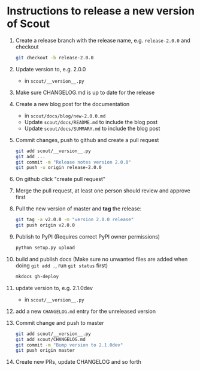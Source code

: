 # Instructions to release a new version of Scout

1. Create a release branch with the release name, e.g. `release-2.0.0` and checkout

    ```bash
    git checkout -b release-2.0.0
    ```
    
1. Update version to, e.g. 2.0.0

   - in `scout/__version__.py`

1. Make sure CHANGELOG.md is up to date for the release

1. Create a new blog post for the documentation
    
    - in `scout/docs/blog/new-2.0.0.md`
    - Update `scout/docs/README.md` to include the blog post
    - Update `scout/docs/SUMMARY.md` to include the blog post

1. Commit changes, push to github and create a pull request

    ```bash
    git add scout/__version__.py
    git add ...
    git commit -m "Release notes version 2.0.0"
    git push -u origin release-2.0.0
    ```
    
1. On github click "create pull request"

1. Merge the pull request, at least one person should review and approve first

1. Pull the new version of master and **tag** the release:

    ```bash
    git tag -a v2.0.0 -m "version 2.0.0 release"
    git push origin v2.0.0
    ```
    
1. Publish to PyPI (Requires correct PyPI owner permissions)

    ```bash
    python setup.py upload
    ```
    
1. build and publish docs (Make sure no unwanted files are added when doing `git add .`, run `git status` first)

    ```bash
    mkdocs gh-deploy
    ```
    
1. update version to, e.g. 2.1.0dev

   - in `scout/__version__.py`

1. add a new `CHANGELOG.md` entry for the unreleased version

1. Commit change and push to master

    ```bash
    git add scout/__version__.py
    git add scout/CHANGELOG.md
    git commit -m "Bump version to 2.1.0dev"
    git push origin master
    ```
    
1. Create new PRs, update CHANGELOG and so forth